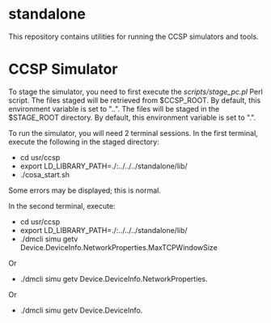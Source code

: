 standalone
==========

This repository contains utilities for running the CCSP simulators and tools.

CCSP Simulator
==============

To stage the simulator, you need to first execute the <i>scripts/stage_pc.pl</i>
Perl script. The files staged will be retrieved from $CCSP_ROOT. By default, this
environment variable is set to "..". The files will be staged in the $STAGE_ROOT
directory. By default, this environment variable is set to ".".

To run the simulator, you will need 2 terminal sessions. In the first terminal,
execute the following in the staged directory:

* cd usr/ccsp
* export LD_LIBRARY_PATH=./:../../../standalone/lib/
* ./cosa_start.sh
 
Some errors may be displayed; this is normal.

In the second terminal, execute:
 
* cd usr/ccsp
* export LD_LIBRARY_PATH=./:../../../standalone/lib/
* ./dmcli simu getv Device.DeviceInfo.NetworkProperties.MaxTCPWindowSize

Or

* ./dmcli simu getv Device.DeviceInfo.NetworkProperties.

Or

* ./dmcli simu getv Device.DeviceInfo.
